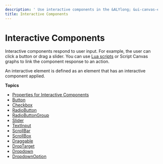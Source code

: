 ```yaml
---
description: ' Use interactive components in the &ALYlong; &ui-canvas-editor;. '
title: Interactive Components
---
```

# Interactive Components<a name="ui-editor-components-interactive"></a>

Interactive components respond to user input\. For example, the user can click a button or drag a slider\. You can use [Lua scripts](/docs/userguide/ui-editor-loading-canvases-lua.md) or Script Canvas graphs to link the component response to an action\.

An interactive element is defined as an element that has an interactive component applied\.

**Topics**
+ [Properties for Interactive Components](/docs/userguide/ui-editor-components-interactive-properties.md)
+ [Button](/docs/userguide/ui-editor-components-button.md)
+ [Checkbox](/docs/userguide/ui-editor-checkbox-components.md)
+ [RadioButton](/docs/userguide/ui-editor-components-radiobutton.md)
+ [RadioButtonGroup](/docs/userguide/ui-editor-components-radiobuttongroup.md)
+ [Slider](/docs/userguide/ui-editor-slider-components.md)
+ [TextInput](/docs/userguide/ui-editor-components-textinput.md)
+ [ScrollBar](/docs/userguide/ui-editor-components-scrollbar.md)
+ [ScrollBox](/docs/userguide/ui-editor-components-scrollbox.md)
+ [Draggable](/docs/userguide/ui-editor-components-draggable.md)
+ [DropTarget](/docs/userguide/ui-editor-components-drop-target.md)
+ [Dropdown](/docs/userguide/ui-editor-components-dropdown.md)
+ [DropdownOption](/docs/userguide/ui-editor-components-dropdownoption.md)